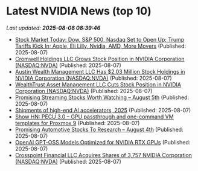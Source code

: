 # Latest NVIDIA News (top 10)
_Last updated: **2025-08-08 08:39:46**_

- [Stock Market Today: Dow, S&P 500, Nasdaq Set to Open Up; Trump Tariffs Kick In; Apple, Eli Lilly, Nvidia, AMD, More Movers](https://biztoc.com/x/7e9cf84627e9cf8d) (Published: 2025-08-07)
- [Cromwell Holdings LLC Grows Stock Position in NVIDIA Corporation (NASDAQ:NVDA)](https://www.etfdailynews.com/2025/08/07/cromwell-holdings-llc-grows-stock-position-in-nvidia-corporation-nasdaqnvda/) (Published: 2025-08-07)
- [Austin Wealth Management LLC Has $2.03 Million Stock Holdings in NVIDIA Corporation (NASDAQ:NVDA)](https://www.etfdailynews.com/2025/08/07/austin-wealth-management-llc-has-2-03-million-stock-holdings-in-nvidia-corporation-nasdaqnvda/) (Published: 2025-08-07)
- [WealthTrust Asset Management LLC Cuts Stock Position in NVIDIA Corporation (NASDAQ:NVDA)](https://www.etfdailynews.com/2025/08/07/wealthtrust-asset-management-llc-cuts-stock-position-in-nvidia-corporation-nasdaqnvda/) (Published: 2025-08-07)
- [Promising Streaming Stocks Worth Watching – August 5th](https://www.etfdailynews.com/2025/08/07/promising-streaming-stocks-worth-watching-august-5th/) (Published: 2025-08-07)
- [Shipments of high-end AI accelerators, 2025](https://www.digitimes.com/reports/item.asp?id=20250718RS400) (Published: 2025-08-07)
- [Show HN: PECU 3.0 – GPU passthrough and one-command VM templates for Proxmox 9](https://github.com/Danilop95/Proxmox-Enhanced-Configuration-Utility/releases/tag/v2025.08.06) (Published: 2025-08-07)
- [Promising Automotive Stocks To Research – August 4th](https://www.etfdailynews.com/2025/08/07/promising-automotive-stocks-to-research-august-4th/) (Published: 2025-08-07)
- [OpenAI GPT-OSS Models Optimized for NVIDIA RTX GPUs](https://www.geeky-gadgets.com/gpt-oss-models-nvidia-rtx-performance/) (Published: 2025-08-07)
- [Crosspoint Financial LLC Acquires Shares of 3,757 NVIDIA Corporation (NASDAQ:NVDA)](https://www.etfdailynews.com/2025/08/07/crosspoint-financial-llc-acquires-shares-of-3757-nvidia-corporation-nasdaqnvda/) (Published: 2025-08-07)
